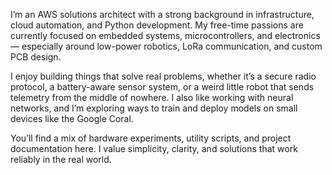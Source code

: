 I’m an AWS solutions architect with a strong background in infrastructure, cloud automation, and Python development. My free-time passions are currently focused on embedded systems, microcontrollers, and electronics — especially around low-power robotics, LoRa communication, and custom PCB design.

I enjoy building things that solve real problems, whether it’s a secure radio protocol, a battery-aware sensor system, or a weird little robot that sends telemetry from the middle of nowhere. I also like working with neural networks, and I’m exploring ways to train and deploy models on small devices like the Google Coral.

You’ll find a mix of hardware experiments, utility scripts, and project documentation here. I value simplicity, clarity, and solutions that work reliably in the real world.

